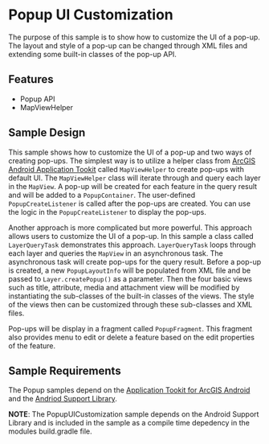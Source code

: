 # Popup UI Customization
The purpose of this sample is to show how to customize the UI of a pop-up. The layout and style of a pop-up can be changed through XML files and extending some built-in classes of the pop-up API.

## Features
* Popup API
* MapViewHelper


## Sample Design
This sample shows how to customize the UI of a pop-up and two ways of creating pop-ups. The simplest way is to utilize a helper class from [ArcGIS Android Application Tookit](https://developers.arcgis.com/android/guide/application-framework.htm) called ```MapViewHelper``` to create pop-ups with default UI. The ```MapViewHelper``` class will iterate through and query each layer in the ```MapView```. A pop-up will be created for each feature in the query result and will be added to a ```PopupContainer```. The user-defined ```PopupCreateListener``` is called after the pop-ups are created. You can use the logic in the ```PopupCreateListener``` to display the pop-ups. 

Another approach is more complicated but more powerful. This approach allows users to customize the UI of a pop-up. In this sample a class called ```LayerQueryTask``` demonstrates this approach. ```LayerQueryTask``` loops through each layer and queries the ```MapView``` in an asynchronous task. The asynchronous task will create pop-ups for the query result. Before a pop-up is created, a new ```PopupLayoutInfo``` will be populated from XML file and be passed to ```Layer.createPopup()``` as a parameter. Then the four basic views such as title, attribute, media and attachment view will be modified by instantiating the sub-classes of the built-in classes of the views. The style of the views then can be customized through these sub-classes and XML files. 

Pop-ups will be display in a fragment called ```PopupFragment```. This fragment also provides menu to edit or delete a feature based on the edit properties of the feature.

## Sample Requirements
The Popup samples depend on the [Application Tookit for ArcGIS Android](https://developers.arcgis.com/android/guide/application-framework.htm) and the [Andriod Support Library](https://developer.android.com/tools/support-library/index.html).


**NOTE**: The PopupUICustomization sample depends on the Android Support Library and is included in the sample as a compile time depedency in the modules build.gradle file.
